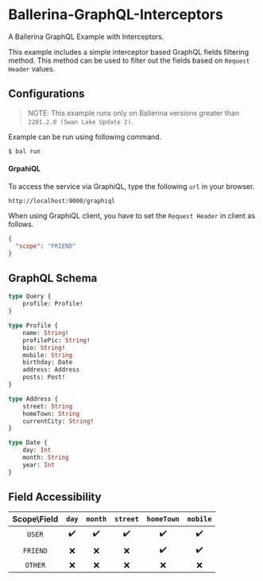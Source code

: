 # Ballerina-GraphQL-Interceptors
A Ballerina GraphQL Example with Interceptors.

This example includes a simple interceptor based GraphQL fields filtering method. This method can be used to filter out the fields based on `Request Header` values.

## Configurations
> NOTE: This example runs only on Ballerina versions greater than `2201.2.0 (Swan Lake Update 2)`.

Example can be run using following command.
```shell
$ bal run
```

#### GrpahiQL
To access the service via GraphiQL, type the following `url` in your browser.
```shell
http://localhost:9000/graphiql
```

When using GraphiQL client, you have to set the `Request Header` in client as follows.
```json
{
  "scope": "FRIEND"
}
```

## GraphQL Schema
```graphql
type Query {
    profile: Profile!
}

type Profile {
    name: String!
    profilePic: String!
    bio: String!
    mobile: String
    birthday: Date
    address: Address
    posts: Post!
}

type Address {
    street: String
    homeTown: String
    currentCity: String!
}

type Date {
    day: Int
    month: String
    year: Int
}
```

## Field Accessibility

|  Scope\Field  |  `day`  |       `month`        |      `street`       |      `homeTown`      | `mobile`|
|:-------------:|:-------:|:--------------------:|:-------------------:|:--------------------:|:---------:|
|     `USER`      |    :heavy_check_mark:     |  :heavy_check_mark:  |  :heavy_check_mark: |  :heavy_check_mark:  | :heavy_check_mark: |
|    `FRIEND`     |   :x:   |         :x:          |         :x:         |  :heavy_check_mark:  | :heavy_check_mark: |
|     `OTHER`     |   :x:   |         :x:          |         :x:         |         :x:          |       :x:      |
